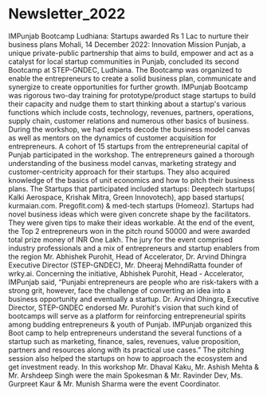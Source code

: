 # Newsletter_2022
IMPunjab Bootcamp Ludhiana: Startups awarded Rs 1 Lac to nurture their business plans Mohali, 14 December 2022: Innovation Mission Punjab, a unique private-public partnership that aims to build, empower and act as a catalyst for local startup communities in Punjab, concluded its second Bootcamp at STEP-GNDEC, Ludhiana. The Bootcamp was organized to enable the entrepreneurs to create a solid business plan, communicate and synergize to create opportunities for further growth. 
IMPunjab Bootcamp was rigorous two-day training for prototype/product stage startups to build their capacity and nudge them to start thinking about a startup's various functions which include costs, technology, revenues, partners, operations, supply chain, customer relations and numerous other basics of business. During the workshop, we had experts decode the business model canvas as well as mentors on the dynamics of customer acquisition for entrepreneurs. 
A cohort of 15 startups from the entrepreneurial capital of Punjab participated in the workshop. The entrepreneurs gained a thorough understanding of the business model canvas, marketing strategy and customer-centricity approach for their startups. They also acquired knowledge of the basics of unit economics and how to pitch their business plans. The Startups that participated included startups: Deeptech startups( Kalki Aerospace, Krishak Mitra, Green Innovotech), app based startups( kurmaian.com. Pregofit.com) & med-tech startups (Homeoz). Startups had novel business ideas which were given concrete shape by the facilitators. They were given tips to make their ideas workable. At the end of the event, the Top 2 entrepreneurs won in the pitch round 50000 and were awarded total prize money of INR One Lakh.
The jury for the event comprised industry professionals and a mix of entrepreneurs and startup enablers from the region Mr. Abhishek Purohit, Head of Accelerator, Dr. Arvind Dhingra Executive Director (STEP-GNDEC), Mr. Dheeraj MehndiRatta founder of wrky.ai.
Concerning the initiative, Abhishek Purohit, Head - Accelerator, IMPunjab said, “Punjabi entrepreneurs are people who are risk-takers with a strong grit, however, face the challenge of converting an idea into a business opportunity and eventually a startup.
Dr. Arvind Dhingra, Executive Director, STEP-GNDEC endorsed Mr. Purohit's vision that such kind of bootcamps will serve as a platform for reinforcing entrepreneurial spirits among budding entrepreneurs & youth of Punjab. IMPunjab organized this Boot camp to help entrepreneurs understand the several functions of a startup such as marketing, finance, sales, revenues, value proposition, partners and resources along with its practical use cases.” 
The pitching session also helped the startups on how to approach the ecosystem and get investment ready. In this workshop Mr. Dhaval Kaku, Mr. Ashish Mehta & Mr. Arshdeep Singh were the main Spokesman & Mr. Ravinder Dev, Ms. Gurpreet Kaur & Mr. Munish Sharma were the event Coordinator.